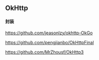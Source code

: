 ## OkHttp

#### 封装

https://github.com/jeasonlzy/okhttp-OkGo

https://github.com/pengjianbo/OkHttpFinal

https://github.com/MrZhousf/OkHttp3